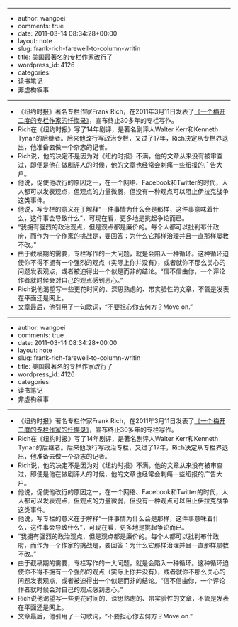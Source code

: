 - --
- author: wangpei
- comments: true
- date: 2011-03-14 08:34:28+00:00
- layout: note
- slug: frank-rich-farewell-to-column-writin
- title: 美国最著名的专栏作家改行了
- wordpress_id: 4126
- categories:
- 读书笔记
- 非虚构叙事
- --
- 《纽约时报》著名专栏作家Frank Rich，在2011年3月11日发表了[《一个梅开二度的专栏作家的忏悔录》](http://www.nytimes.com/2011/03/13/opinion/13rich.html)，宣布终止30多年的专栏写作。
- Rich在《纽约时报》写了14年剧评，是著名剧评人Walter Kerr和Kenneth Tynan的后继者。后来他改行写政治专栏，又过了17年，Rich决定从专栏界退出，他准备去做一个杂志的记者。
- Rich说，他的决定不是因为对《纽约时报》不满，他的文章从来没有被审查过，即便是他在做剧评人的时候，他的文章也经常会刺痛一些纽报的广告大户。
- 他说，促使他改行的原因之一，在一个网络、Facebook和Twitter的时代，人人都可以发表观点，但观点的力量微弱，但没有一种观点可以阻止伊拉克战争这类事件。
- 他说，写专栏的意义在于解释“一件事情为什么会是那样，这件事意味着什么，这件事会导致什么”，可现在看，更多地是挑起争论而已。
- “我拥有强烈的政治观点，但是观点都是廉价的。每个人都可以批判布什政府，而作为一个作家的挑战是，要回答：为什么它那样治理并且一直那样屡教不改。”
- 由于截稿期的需要，专栏写作的一大问题，就是会陷入一种循环。这种循环迫使你不得不拥有一个强烈的观点（实际上你并没有），或者就你不那么关心的问题发表观点，或者被迫得出一个似是而非的结论。“信不信由你，一个评论作者就时候会对自己的观点感到恶心。”
- Rich说他渴望写一些更花时间的、深思熟虑的、带实验性的文章，不管是发表在平面还是网上。
- 文章最后，他引用了一句歌词，“不要担心你去何方？Move on.”
- --
- author: wangpei
- comments: true
- date: 2011-03-14 08:34:28+00:00
- layout: note
- slug: frank-rich-farewell-to-column-writin
- title: 美国最著名的专栏作家改行了
- wordpress_id: 4126
- categories:
- 读书笔记
- 非虚构叙事
- --
- 《纽约时报》著名专栏作家Frank Rich，在2011年3月11日发表了[《一个梅开二度的专栏作家的忏悔录》](http://www.nytimes.com/2011/03/13/opinion/13rich.html)，宣布终止30多年的专栏写作。
- Rich在《纽约时报》写了14年剧评，是著名剧评人Walter Kerr和Kenneth Tynan的后继者。后来他改行写政治专栏，又过了17年，Rich决定从专栏界退出，他准备去做一个杂志的记者。
- Rich说，他的决定不是因为对《纽约时报》不满，他的文章从来没有被审查过，即便是他在做剧评人的时候，他的文章也经常会刺痛一些纽报的广告大户。
- 他说，促使他改行的原因之一，在一个网络、Facebook和Twitter的时代，人人都可以发表观点，但观点的力量微弱，但没有一种观点可以阻止伊拉克战争这类事件。
- 他说，写专栏的意义在于解释“一件事情为什么会是那样，这件事意味着什么，这件事会导致什么”，可现在看，更多地是挑起争论而已。
- “我拥有强烈的政治观点，但是观点都是廉价的。每个人都可以批判布什政府，而作为一个作家的挑战是，要回答：为什么它那样治理并且一直那样屡教不改。”
- 由于截稿期的需要，专栏写作的一大问题，就是会陷入一种循环。这种循环迫使你不得不拥有一个强烈的观点（实际上你并没有），或者就你不那么关心的问题发表观点，或者被迫得出一个似是而非的结论。“信不信由你，一个评论作者就时候会对自己的观点感到恶心。”
- Rich说他渴望写一些更花时间的、深思熟虑的、带实验性的文章，不管是发表在平面还是网上。
- 文章最后，他引用了一句歌词，“不要担心你去何方？Move on.”
